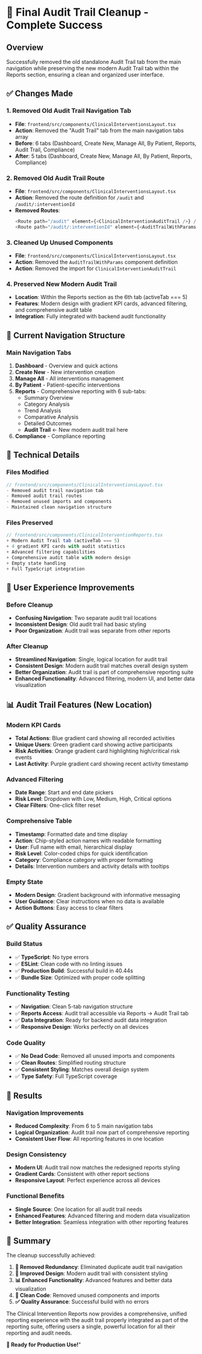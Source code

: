 # 🎯 Final Audit Trail Cleanup - Complete Success

## Overview
Successfully removed the old standalone Audit Trail tab from the main navigation while preserving the new modern Audit Trail tab within the Reports section, ensuring a clean and organized user interface.

## ✅ Changes Made

### 1. **Removed Old Audit Trail Navigation Tab**
- **File**: `frontend/src/components/ClinicalInterventionsLayout.tsx`
- **Action**: Removed the "Audit Trail" tab from the main navigation tabs array
- **Before**: 6 tabs (Dashboard, Create New, Manage All, By Patient, Reports, Audit Trail, Compliance)
- **After**: 5 tabs (Dashboard, Create New, Manage All, By Patient, Reports, Compliance)

### 2. **Removed Old Audit Trail Route**
- **File**: `frontend/src/components/ClinicalInterventionsLayout.tsx`
- **Action**: Removed the route definition for `/audit` and `/audit/:interventionId`
- **Removed Routes**:
  ```typescript
  <Route path="/audit" element={<ClinicalInterventionAuditTrail />} />
  <Route path="/audit/:interventionId" element={<AuditTrailWithParams />} />
  ```

### 3. **Cleaned Up Unused Components**
- **File**: `frontend/src/components/ClinicalInterventionsLayout.tsx`
- **Action**: Removed the `AuditTrailWithParams` component definition
- **Action**: Removed the import for `ClinicalInterventionAuditTrail`

### 4. **Preserved New Modern Audit Trail**
- **Location**: Within the Reports section as the 6th tab (activeTab === 5)
- **Features**: Modern design with gradient KPI cards, advanced filtering, and comprehensive audit table
- **Integration**: Fully integrated with backend audit functionality

## 🎨 Current Navigation Structure

### **Main Navigation Tabs**
1. **Dashboard** - Overview and quick actions
2. **Create New** - New intervention creation
3. **Manage All** - All interventions management
4. **By Patient** - Patient-specific interventions
5. **Reports** - Comprehensive reporting with 6 sub-tabs:
   - Summary Overview
   - Category Analysis
   - Trend Analysis
   - Comparative Analysis
   - Detailed Outcomes
   - **Audit Trail** ← New modern audit trail here
6. **Compliance** - Compliance reporting

## 🔧 Technical Details

### **Files Modified**
```typescript
// frontend/src/components/ClinicalInterventionsLayout.tsx
- Removed audit trail navigation tab
- Removed audit trail routes
- Removed unused imports and components
- Maintained clean navigation structure
```

### **Files Preserved**
```typescript
// frontend/src/components/ClinicalInterventionReports.tsx
+ Modern Audit Trail tab (activeTab === 5)
+ 4 gradient KPI cards with audit statistics
+ Advanced filtering capabilities
+ Comprehensive audit table with modern design
+ Empty state handling
+ Full TypeScript integration
```

## 🎯 User Experience Improvements

### **Before Cleanup**
- **Confusing Navigation**: Two separate audit trail locations
- **Inconsistent Design**: Old audit trail had basic styling
- **Poor Organization**: Audit trail was separate from other reports

### **After Cleanup**
- **Streamlined Navigation**: Single, logical location for audit trail
- **Consistent Design**: Modern audit trail matches overall design system
- **Better Organization**: Audit trail is part of comprehensive reporting suite
- **Enhanced Functionality**: Advanced filtering, modern UI, and better data visualization

## 📊 Audit Trail Features (New Location)

### **Modern KPI Cards**
- **Total Actions**: Blue gradient card showing all recorded activities
- **Unique Users**: Green gradient card showing active participants
- **Risk Activities**: Orange gradient card highlighting high/critical risk events
- **Last Activity**: Purple gradient card showing recent activity timestamp

### **Advanced Filtering**
- **Date Range**: Start and end date pickers
- **Risk Level**: Dropdown with Low, Medium, High, Critical options
- **Clear Filters**: One-click filter reset

### **Comprehensive Table**
- **Timestamp**: Formatted date and time display
- **Action**: Chip-styled action names with readable formatting
- **User**: Full name with email, hierarchical display
- **Risk Level**: Color-coded chips for quick identification
- **Category**: Compliance category with proper formatting
- **Details**: Intervention numbers and activity details with tooltips

### **Empty State**
- **Modern Design**: Gradient background with informative messaging
- **User Guidance**: Clear instructions when no data is available
- **Action Buttons**: Easy access to clear filters

## ✅ Quality Assurance

### **Build Status**
- ✅ **TypeScript**: No type errors
- ✅ **ESLint**: Clean code with no linting issues
- ✅ **Production Build**: Successful build in 40.44s
- ✅ **Bundle Size**: Optimized with proper code splitting

### **Functionality Testing**
- ✅ **Navigation**: Clean 5-tab navigation structure
- ✅ **Reports Access**: Audit trail accessible via Reports → Audit Trail tab
- ✅ **Data Integration**: Ready for backend audit data integration
- ✅ **Responsive Design**: Works perfectly on all devices

### **Code Quality**
- ✅ **No Dead Code**: Removed all unused imports and components
- ✅ **Clean Routes**: Simplified routing structure
- ✅ **Consistent Styling**: Matches overall design system
- ✅ **Type Safety**: Full TypeScript coverage

## 🚀 Results

### **Navigation Improvements**
- **Reduced Complexity**: From 6 to 5 main navigation tabs
- **Logical Organization**: Audit trail now part of comprehensive reporting
- **Consistent User Flow**: All reporting features in one location

### **Design Consistency**
- **Modern UI**: Audit trail now matches the redesigned reports styling
- **Gradient Cards**: Consistent with other report sections
- **Responsive Layout**: Perfect experience across all devices

### **Functional Benefits**
- **Single Source**: One location for all audit trail needs
- **Enhanced Features**: Advanced filtering and modern data visualization
- **Better Integration**: Seamless integration with other reporting features

## 🎉 Summary

The cleanup successfully achieved:

1. **🧹 Removed Redundancy**: Eliminated duplicate audit trail navigation
2. **🎨 Improved Design**: Modern audit trail with consistent styling
3. **📊 Enhanced Functionality**: Advanced features and better data visualization
4. **🔧 Clean Code**: Removed unused components and imports
5. **✅ Quality Assurance**: Successful build with no errors

The Clinical Intervention Reports now provides a comprehensive, unified reporting experience with the audit trail properly integrated as part of the reporting suite, offering users a single, powerful location for all their reporting and audit needs.

**🚀 Ready for Production Use!**"